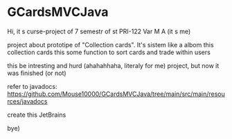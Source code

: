 # GCardsMVCJava

Hi, it s
curse-project of 7 semestr of st PRI-122 Var M A (it s me)

project about prototipe of "Collection cards". It's sistem like a albom this collection cards this some function to sort cards and trade within users

this be intresting and hurd (ahahahhaha, literaly for me) project, but now it was finished (or not)

refer to javadocs: https://github.com/Mouse10000/GCardsMVCJava/tree/main/src/main/resources/javadocs

create this JetBrains

bye)
